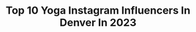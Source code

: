 ---
title: Top 10 Yoga Instagram Influencers In Denver In 2023
description: >-
  Find top yoga Instagram influencers in Denver in 2023. Most popular hashtags: #yoga #photography #colorado #denver.
platform: Instagram
hits: 18
text_top: Identify the best Instagram accounts on inBeat.
text_bottom: Our search engine holds 18 Instagram influencers like this in Denver, United States for you to work with.
profiles:
  - username: "nataliaavegaa"
    fullname: >-
      NATALIA VEGA
    bio: >-
      Vegan is the new black Ⓥ⠀ Me gusta tomar fotos 📸⠀ 📍Dallas, Texas 🍂
    location: "United States"
    followers: 6769
    engagement: 662
    commentsToLikes: 0.024373
    id: ck6uc7xdae0hh0j71x8mgeequ
    verified: false
    hashtags: "#calm, #veganmiami, #keybiscane, #greennature"
  - username: "tubetribe"
    fullname: >-
      Tube Tribe ♡ Light-painting
    bio: >-
      Light-painting is a lifestyle. tag #tubetribe to be featured With the @lightpaintingtubes team
    location: "United States"
    followers: 22682
    engagement: 181
    commentsToLikes: 0.010140
    id: ck14hh61uab6a0i19dxfgctjy
    verified: false
    hashtags: "#lightart, #lightpaintersdotcom, #nightphotography, #lightpainting"
  - username: "xheatherbryantx"
    fullname: >-
      Heather Bryant
    bio: >-
      This is the official account of Heather Bryant. Ran by myself and my Love/photographer @wallace_camp. Check out my website below ❤️
    location: "United States"
    followers: 117473
    engagement: 466
    commentsToLikes: 0.012855
    id: ck8t0vr1jti880j78zoeskvif
    verified: false
    hashtags: "#choker, #altfashion, #scenehair, #goth"
  - username: "rocksthehusky"
    fullname: >-
      Rocky
    bio: >-
      Feed me bacon and tell me I’m handsome! 📍Denver, Colorado
    location: "United States"
    followers: 13717
    engagement: 454
    commentsToLikes: 0.015463
    id: ck5q7y83d3l7k0i11cnmc0ygr
    verified: false
    hashtags: "#siberianhusky, #colorado, #dogs, #animals"
  - username: "salty_yogi"
    fullname: >-
      Chelsea Spruance | RYT 200
    bio: >-
      •Cystic fibrosis fighter🌹 •Yoga, meditation, flexibility, and mindfulness teacher 🧘🏽‍♀️ ⬇️SIGN up for one-on-one private classes now!
    location: "United States"
    followers: 5549
    engagement: 551
    commentsToLikes: 0.050497
    id: ckf5sz2rgghmq0j238nl8puwt
    verified: false
    hashtags: "#caribbean, #ocean, #chronicillness, #cff"
  - username: "rabbithikes"
    fullname: >-
      Rachael DeLano
    bio: >-
      I am a hiker, rabbit lover, and yoga teacher. AT '16; PCT 17; CDT '18; Hadrian’s Wall ‘19. @garagegrowngear Ambassador (she/her)
    location: "United States"
    followers: 2414
    engagement: 930
    commentsToLikes: 0.052213
    id: ck5pv5brdg7280i119dbkqo87
    verified: false
    hashtags: "#cometogether, #hikertrash, #weareinthistogether, #blacktranslivesmatter"
  - username: "modhippiehabits"
    fullname: >-
      Kait • Modern Hippie Habits
    bio: >-
      Holistic health and sustainability advocate, certified yoga instructor, dog mom to @tinkandmeek, and shameless plant hoarder! 🌱 Denver, CO 🏔
    location: "United States"
    followers: 25036
    engagement: 185
    commentsToLikes: 0.021889
    id: ck0udef6ziz2j0i1974vbekbc
    verified: false
    hashtags: "#sponsored, #plantsofinstagram, #soprovence, #eatyourveggies"
  - username: "stylecrone"
    fullname: >-
      Judith Boyd
    bio: >-
      Aging with hats, style, and the mysteries of yoga. Contact: judith@stylecrone.com
    location: "United States"
    followers: 68951
    engagement: 335
    commentsToLikes: 0.108410
    id: ck0vvaq9voasv0i19lwn7emho
    verified: false
    hashtags: "#silverhair, #sustainablefashion, #slowfashion, #embraceyourage"
  - username: "myhomemantra"
    fullname: >-
      Radhika ☘️  BayArea MomBlog
    bio: >-
      👩🏻‍💻 Working Mom raising a happy 👧🏻 ✨ Obsessed with Simple Healthy Lifestyle ☘️ Homemade food Yoga Ayurveda are my jam! 💜 ⇩ Blog & YouTube Videos ⇩
    location: "United States"
    followers: 12088
    engagement: 287
    commentsToLikes: 0.102499
    id: ck8t73t77fjxr0j78f5s2272q
    verified: false
    hashtags: "#homeschoolmom, #momlife, #workingmomlife, #mommyandme"
  - username: "zizi.yoga"
    fullname: >-
      𝐙𝐚𝐢𝐧𝐞𝐛 𝐇𝐚𝐬𝐬𝐚𝐧 | زينب حسن 🇪🇬🇸🇩
    bio: >-
      ﷽ 𓂀 𝐌 𝐔 𝐒 𝐋 𝐈 𝐌 𝐀 𝐇 • 𝐂𝐥𝐢𝐧𝐢𝐜𝐚𝐥 𝐏𝐡𝐚𝐫𝐦𝐚𝐜𝐢𝐬𝐭 𝐏𝐡𝐚𝐫𝐦.𝐃 • 𝐘𝐨𝐠𝐚 𝐒𝐩𝐞𝐜𝐢𝐚𝐥𝐢𝐬𝐭 𝐄-𝐑𝐘𝐓 𝟓𝟎𝟎 • @Lululemon 𝐀𝐌𝐁𝐀𝐒𝐒𝐀𝐃𝐎𝐑 • @AgogieLife 𝐏𝐀𝐑𝐓𝐍𝐄𝐑 • @Columbia 𝐍𝐌𝐃🎓 🕋
    location: "United States"
    followers: 62671
    engagement: 314
    commentsToLikes: 0.011460
    id: ck5c6rl0y61ox0i11jrqtcu0x
    verified: false
    hashtags: "#yoga, #thesweatlife, #lululemoncollective, #tidal"
---